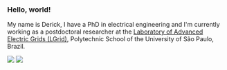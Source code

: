 ### Hello, world!

My name is Derick, I have a PhD in electrical engineering and I'm currently working as a postdoctoral researcher at the [Laboratory of Advanced Electric Grids (LGrid)](https://www.linkedin.com/company/lgrid-poli-usp/), Polytechnic School of the University of São Paulo, Brazil.

<!---  [publication](https://ieeexplore.ieee.org/abstract/document/9040637)   --->

[![](https://img.shields.io/badge/LinkedIn-blue?style=flat-square&logo=Linkedin&logoColor=white)](https://www.linkedin.com/in/dfurquim/)
[![](https://img.shields.io/badge/Twitter-ffffff?style=flat-square&logo=Twitter)](https://www.twitter.com/dfurquim_/)
<!--- [![](https://img.shields.io/badge/-Gmail-c14438?style=flat-square&logo=Gmail&logoColor=white)]()  --->


<!---
- 👋 Hi, I’m @dfurquim
- 👀 I’m interested in ...
- 🌱 I’m currently learning ...
- 💞️ I’m looking to collaborate on ...
- 📫 How to reach me ...


dfurquim/dfurquim is a ✨ special ✨ repository because its `README.md` (this file) appears on your GitHub profile.
You can click the Preview link to take a look at your changes.
--->
